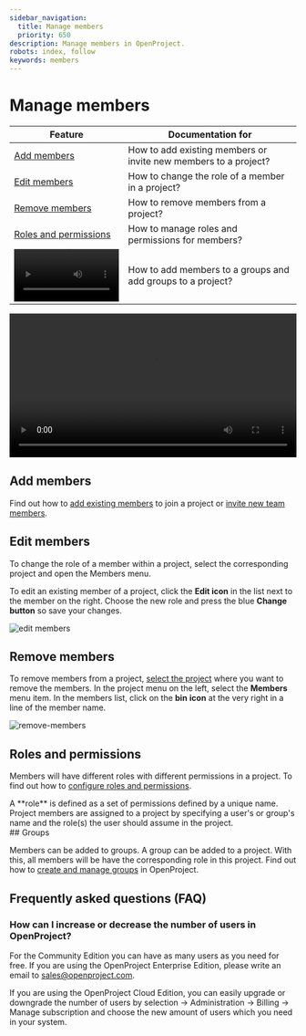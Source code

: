 ```yaml
---
sidebar_navigation:
  title: Manage members
  priority: 650
description: Manage members in OpenProject.
robots: index, follow
keywords: members
---
```


# Manage members



| Feature                                                      | Documentation for                                            |
| ------------------------------------------------------------ | ------------------------------------------------------------ |
| [Add members](#add-members)                                  | How to add existing members or invite new members to a project? |
| [Edit members](#edit-members)                                | How to change the role of a member in a project?             |
| [Remove members](#remove-members)                            | How to remove members from a project?                        |
| [Roles and permissions](#roles-and-permissions)              | How to manage roles and permissions for members?             |
| <video src="https://www.openproject.org/wp-content/uploads/2020/12/OpenProject-Track-Time-and-Costs.mp4" type="video/mp4" controls="" style="width:100%"></video> | How to add members to a groups and add groups to a project?  |

<video src="https://www.openproject.org/wp-content/uploads/2020/12/OpenProject-Invite-and-Manage-Members.mp4" type="video/mp4" controls="" style="width:100%"></video>

## Add members

Find out how to [add existing members](../../getting-started/invite-members/#add-existing-members) to join a project or [invite new team members](../../getting-started/invite-members/#invite-new-members).

## Edit members

To change the role of a member within a project, select the corresponding project and open the Members menu.

To edit an existing member of a project, click the **Edit icon** in the list next to the member on the  right. Choose the new role and press the blue **Change button** so save your changes.

![edit members](image-20200325095723130.png)

## Remove members

To remove members from a project, [select the project](../projects/#select-a-project) where you want to remove the members. In the project menu on the left, select the **Members** menu item. In the members list, click on the **bin** **icon** at the very right in a line of the member name.

![remove-members](1566225631212.png)

## Roles and permissions

Members will have different roles with different permissions in a project. To find out how to [configure roles and permissions](../../system-admin-guide/#roles-permissions).

<div class="glossary">A **role** is defined as a set of permissions defined by a unique name. Project members are assigned to a project by specifying a user's or group's name and the role(s) the user should assume in the project.</div>
## Groups

Members can be added to groups. A group can be added to a project. With this, all members will be have the corresponding role in this project. Find out how to [create and manage groups](../../system-admin-guide/#groups) in OpenProject.

## Frequently asked questions (FAQ)

### How can I increase or decrease the number of users in OpenProject?

For the Community Edition you can have as many users as you need for free. If you are using the OpenProject Enterprise Edition, please write an email to sales@openproject.com.

If you are using the OpenProject Cloud Edition, you can easily upgrade or downgrade the number of users by selection -> Administration -> Billing -> Manage subscription and choose the new amount of users which you need in  your system.

